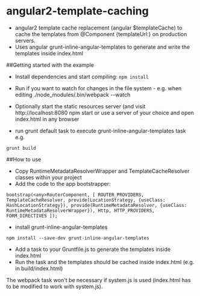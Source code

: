 # angular2-template-caching
* angular2 template cache replacement (angular $templateCache) to cache the templates from @Component {templateUrl:} on production servers.
* Uses angular grunt-inline-angular-templates to generate and write the templates inside index.html



##Getting started with the example

* Install dependencies and start compiling:
`
npm install
`

* Run if you want to watch for changes in the file system - e.g. when editing
./node_modules/.bin/webpack --watch

* Optionally start the static resources server (and visit http://localhost:8080
     npm start
or use a server of your choice and open index.html in any browser

* run grunt default task to execute grunt-inline-angular-templates task e.g.

`grunt build`


##How to use
* Copy RuntimeMetadataResolverWrapper and TemplateCacheResolver classes within your project
* Add the code to the app bootstrapper:

`
bootstrap(<any>RouterComponent, [
    ROUTER_PROVIDERS,
    TemplateCacheResolver,
    provide(LocationStrategy, {useClass: HashLocationStrategy}),
    provide(RuntimeMetadataResolver, {useClass: RuntimeMetadataResolverWrapper}),
    Http,
    HTTP_PROVIDERS,
    FORM_DIRECTIVES
]);
`
* install grunt-inline-angular-templates 

`
npm install --save-dev grunt-inline-angular-templates
`

* Add a task to your Gruntfile.js to generate the templates inside index.html
* Run the task and the templates should be cached inside index.html (e.g. in build/index.html)

The webpack task won't be necessary if system.js is used (index.html has to be modified to work with system.js).